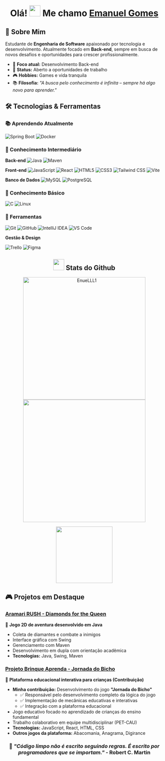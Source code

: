<h1 align="center">Olá! <img src="https://media.giphy.com/media/hvRJCLFzcasrR4ia7z/giphy.gif" width="35"> Me chamo <a href="https://www.instagram.com/gomes_emanuel1//">Emanuel Gomes</a></h1>

## 🚀 Sobre Mim

Estudante de **Engenharia de Software** apaixonado por tecnologia e desenvolvimento. Atualmente focado em **Back-end**, sempre em busca de novos desafios e oportunidades para crescer profissionalmente.

- 🎯 **Foco atual:** Desenvolvimento Back-end
- 💼 **Status:** Aberto a oportunidades de trabalho
- 🎮 **Hobbies:** Games e vida tranquila
- 📚 **Filosofia:** *"A busca pelo conhecimento é infinita – sempre há algo novo para aprender."*

## 🛠️ Tecnologias & Ferramentas

### 📚 Aprendendo Atualmente
![Spring Boot](https://img.shields.io/badge/Spring_Boot-6DB33F?style=for-the-badge&logo=spring-boot&logoColor=white)
![Docker](https://img.shields.io/badge/Docker-2496ED?style=for-the-badge&logo=docker&logoColor=white)

### 💪 Conhecimento Intermediário

**Back-end**
![Java](https://img.shields.io/badge/java⭐-%23ED8B00.svg?style=for-the-badge&logo=openjdk&logoColor=white) 
![Maven](https://img.shields.io/badge/Maven-C71A36?style=for-the-badge&logo=apache-maven&logoColor=white)

**Front-end**
![JavaScript](https://img.shields.io/badge/javascript⭐-%23323330.svg?style=for-the-badge&logo=javascript&logoColor=%23F7DF1E)
![React](https://img.shields.io/badge/react⭐-%2320232a.svg?style=for-the-badge&logo=react&logoColor=%2361DAFB)
![HTML5](https://img.shields.io/badge/html5-%23E34F26.svg?style=for-the-badge&logo=html5&logoColor=white)
![CSS3](https://img.shields.io/badge/css3-%231572B6.svg?style=for-the-badge&logo=css3&logoColor=white)
![Tailwind CSS](https://img.shields.io/badge/Tailwind_CSS-38B2AC?style=for-the-badge&logo=tailwind-css&logoColor=white)
![Vite](https://img.shields.io/badge/Vite-646CFF?style=for-the-badge&logo=vite&logoColor=white)


**Banco de Dados**
![MySQL](https://img.shields.io/badge/MySQL-005C84?style=for-the-badge&logo=mysql&logoColor=white)
![PostgreSQL](https://img.shields.io/badge/PostgreSQL-316192?style=for-the-badge&logo=postgresql&logoColor=white)

### 🌱 Conhecimento Básico
![C](https://img.shields.io/badge/C-00599C?style=for-the-badge&logo=c&logoColor=white)
![Linux](https://img.shields.io/badge/Linux-FCC624?style=for-the-badge&logo=linux&logoColor=black)

### 🔧 Ferramentas
![Git](https://img.shields.io/badge/git-%23F05033.svg?style=for-the-badge&logo=git&logoColor=white)
![GitHub](https://img.shields.io/badge/github-%23121011.svg?style=for-the-badge&logo=github&logoColor=white)
![IntelliJ IDEA](https://img.shields.io/badge/IntelliJIDEA-000000.svg?style=for-the-badge&logo=intellij-idea&logoColor=white)
![VS Code](https://img.shields.io/badge/Visual%20Studio%20Code-0078d7.svg?style=for-the-badge&logo=visual-studio-code&logoColor=white)

**Gestão & Design**

![Trello](https://img.shields.io/badge/Trello-0052CC?style=for-the-badge&logo=trello&logoColor=white)
![Figma](https://img.shields.io/badge/Figma-F24E1E?style=for-the-badge&logo=figma&logoColor=white)


<h2 align="center"><img src="https://media4.giphy.com/media/v1.Y2lkPTc5MGI3NjExNmE5NDI0eTk2dGI0endkcG0wZGJ4N3BmdTduM242amoyODY3NTdwYiZlcD12MV9pbnRlcm5hbF9naWZfYnlfaWQmY3Q9cw/Q24z3W4CY5r0uXeTWA/giphy.gif" width="35"> Stats do Github</h2>
<p align=center>
  <a href="https://github.com/denvercoder1/github-readme-streak-stats" title="Go to Source">
    <img align="center" width=390 src="https://github-readme-streak-stats.herokuapp.com/?user=EnueLLL1&theme=github-dark-blue&border=61dafb&hide_border=true" alt="EnueLLL1"/>
  </a>
  <a href="https://github.com/anuraghazra/github-readme-stats" title="Go to Source">
    <img align="center" width=390 src="https://github-readme-stats.vercel.app/api?username=EnueLLL1&count_private=true&show_icons=true&theme=github_dark&hide_border=true"/>
  </a>
</p>
<p align="center">
  <img height="180em" src="https://github-readme-stats.vercel.app/api/top-langs/?username=EnueLLL1&layout=compact&langs_count=7&theme=tokyonight"/>
</p>

## 🎮 Projetos em Destaque

### [Aramari RUSH - Diamonds for the Queen](https://github.com/EnueLLL1/Aramari-RUSH-Diamonds-for-the-Queen)
🎯 **Jogo 2D de aventura desenvolvido em Java**
- Coleta de diamantes e combate a inimigos
- Interface gráfica com Swing
- Gerenciamento com Maven
- Desenvolvimento em dupla com orientação acadêmica
- **Tecnologias:** Java, Swing, Maven

### [Projeto Brinque Aprenda - Jornada do Bicho](https://github.com/petcau/ProjetoBrinqueAprenda)
🐾 **Plataforma educacional interativa para crianças (Contribuição)**
- **Minha contribuição:** Desenvolvimento do jogo **"Jornada do Bicho"**
  - ✅ Responsável pelo desenvolvimento completo da lógica do jogo
  - ✅ Implementação de mecânicas educativas e interativas
  - ✅ Integração com a plataforma educacional
- Jogo educativo focado no aprendizado de crianças do ensino fundamental
- Trabalho colaborativo em equipe multidisciplinar (PET-CAU)
- **Tecnologias:** JavaScript, React, HTML, CSS
- **Outros jogos da plataforma:** Abacomania, Anagrama, Digirance

<div align="center">
  
  ### 💭 *"Código limpo não é escrito seguindo regras. É escrito por programadores que se importam."* - Robert C. Martin
  
</div>
